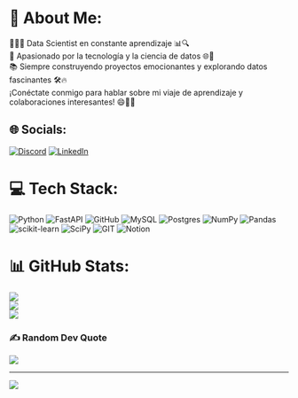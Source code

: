 # 💫 About Me:
👨🏻‍💼 Data Scientist en constante aprendizaje 📊🔍<br>
🌱 Apasionado por la tecnología y la ciencia de datos 🌐🧬<br>
📚 Siempre construyendo proyectos emocionantes y explorando datos fascinantes 🛠️🔥<br>
¡Conéctate conmigo para hablar sobre mi viaje de aprendizaje y colaboraciones interesantes! 😄👋📖



## 🌐 Socials:
[![Discord](https://img.shields.io/badge/Discord-%237289DA.svg?logo=discord&logoColor=white)](https://discord.gg/Aalg) [![LinkedIn](https://img.shields.io/badge/LinkedIn-%230077B5.svg?logo=linkedin&logoColor=white)](https://www.linkedin.com/in/adri%C3%A1n-le%C3%B3n-gracia-367b2a208/) 

# 💻 Tech Stack:
![Python](https://img.shields.io/badge/python-3670A0?style=for-the-badge&logo=python&logoColor=ffdd54) ![FastAPI](https://img.shields.io/badge/FastAPI-005571?style=for-the-badge&logo=fastapi) ![GitHub](https://img.shields.io/badge/GitHub-%23121011.svg?style=for-the-badge&logo=github&logoColor=white) ![MySQL](https://img.shields.io/badge/mysql-%2300f.svg?style=for-the-badge&logo=mysql&logoColor=white) ![Postgres](https://img.shields.io/badge/postgres-%23316192.svg?style=for-the-badge&logo=postgresql&logoColor=white) ![NumPy](https://img.shields.io/badge/numpy-%23013243.svg?style=for-the-badge&logo=numpy&logoColor=white) ![Pandas](https://img.shields.io/badge/pandas-%23150458.svg?style=for-the-badge&logo=pandas&logoColor=white) ![scikit-learn](https://img.shields.io/badge/scikit--learn-%23F7931E.svg?style=for-the-badge&logo=scikit-learn&logoColor=white) ![SciPy](https://img.shields.io/badge/SciPy-%230C55A5.svg?style=for-the-badge&logo=scipy&logoColor=%white) ![GIT](https://img.shields.io/badge/Git-fc6d26?style=for-the-badge&logo=git&logoColor=white) ![Notion](https://img.shields.io/badge/Notion-%23000000.svg?style=for-the-badge&logo=notion&logoColor=white)
# 📊 GitHub Stats:
![](https://github-readme-stats.vercel.app/api?username=Aalg26&theme=midnight-purple&hide_border=false&include_all_commits=false&count_private=false)<br/>
![](https://github-readme-streak-stats.herokuapp.com/?user=Aalg26&theme=midnight-purple&hide_border=false)<br/>
![](https://github-readme-stats.vercel.app/api/top-langs/?username=Aalg26&theme=midnight-purple&hide_border=false&include_all_commits=false&count_private=false&layout=compact)

### ✍️ Random Dev Quote
![](https://quotes-github-readme.vercel.app/api?type=horizontal&theme=radical)

---
[![](https://visitcount.itsvg.in/api?id=Aalg26&icon=0&color=0)](https://visitcount.itsvg.in)

<!-- Proudly created with GPRM ( https://gprm.itsvg.in ) -->
